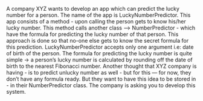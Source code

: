 A company XYZ wants to develop an app which can predict the lucky number for a person. The name of the app is LuckyNumberPredictor. This app consists of a method - upon calling the person gets to know his/her lucky number. This method calls another class —> NumberPredictor - which have the formula for predicting the lucky number of that person. This approach is done so that no-one else gets to know the secret formula for this prediction.
LuckyNumberPredictor accepts only one argument i.e: date of birth of the person. The formula for predicting the lucky number is quite simple -> a person’s lucky number is calculated by rounding off the date of birth to the nearest Fibonacci number.
Another thought that XYZ company is having - is to predict unlucky number as well - but for this — for now, they don’t have any formula ready. But they want to have this idea to be stored in - in their NumberPredictor class. The company is asking you to develop this system.